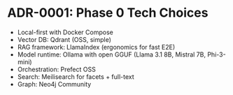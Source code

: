# ADR-0001: Phase 0 Tech Choices

- Local-first with Docker Compose
- Vector DB: Qdrant (OSS, simple)
- RAG framework: LlamaIndex (ergonomics for fast E2E)
- Model runtime: Ollama with open GGUF (Llama 3.1 8B, Mistral 7B, Phi-3-mini)
- Orchestration: Prefect OSS
- Search: Meilisearch for facets + full-text
- Graph: Neo4j Community
